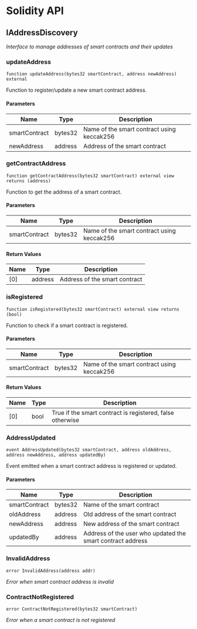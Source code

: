# Solidity API

## IAddressDiscovery

_Interface to manage addresses of smart contracts and their updates_

### updateAddress

```solidity
function updateAddress(bytes32 smartContract, address newAddress) external
```

Function to register/update a new smart contract address.

#### Parameters

| Name | Type | Description |
| ---- | ---- | ----------- |
| smartContract | bytes32 | Name of the smart contract using keccak256 |
| newAddress | address | Address of the smart contract |

### getContractAddress

```solidity
function getContractAddress(bytes32 smartContract) external view returns (address)
```

Function to get the address of a smart contract.

#### Parameters

| Name | Type | Description |
| ---- | ---- | ----------- |
| smartContract | bytes32 | Name of the smart contract using keccak256 |

#### Return Values

| Name | Type | Description |
| ---- | ---- | ----------- |
| [0] | address | Address of the smart contract |

### isRegistered

```solidity
function isRegistered(bytes32 smartContract) external view returns (bool)
```

Function to check if a smart contract is registered.

#### Parameters

| Name | Type | Description |
| ---- | ---- | ----------- |
| smartContract | bytes32 | Name of the smart contract using keccak256 |

#### Return Values

| Name | Type | Description |
| ---- | ---- | ----------- |
| [0] | bool | True if the smart contract is registered, false otherwise |

### AddressUpdated

```solidity
event AddressUpdated(bytes32 smartContract, address oldAddress, address newAddress, address updatedBy)
```

Event emitted when a smart contract address is registered or updated.

#### Parameters

| Name | Type | Description |
| ---- | ---- | ----------- |
| smartContract | bytes32 | Name of the smart contract |
| oldAddress | address | Old address of the smart contract |
| newAddress | address | New address of the smart contract |
| updatedBy | address | Address of the user who updated the smart contract address |

### InvalidAddress

```solidity
error InvalidAddress(address addr)
```

_Error when smart contract address is invalid_

### ContractNotRegistered

```solidity
error ContractNotRegistered(bytes32 smartContract)
```

_Error when a smart contract is not registered_

